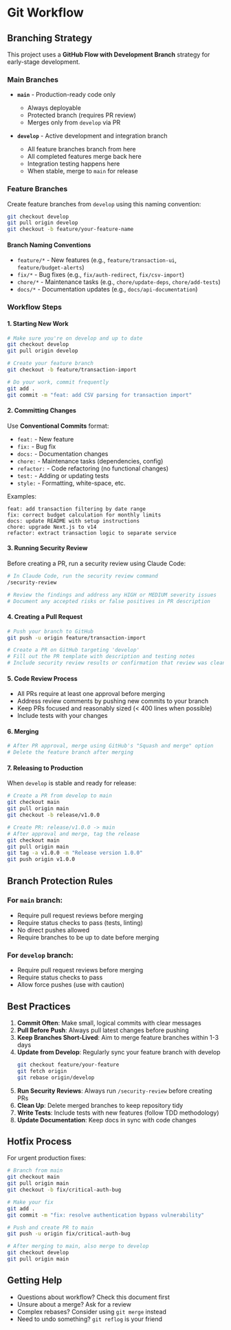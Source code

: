 # Git Workflow

## Branching Strategy

This project uses a **GitHub Flow with Development Branch** strategy for early-stage development.

### Main Branches

- **`main`** - Production-ready code only
  - Always deployable
  - Protected branch (requires PR review)
  - Merges only from `develop` via PR

- **`develop`** - Active development and integration branch
  - All feature branches branch from here
  - All completed features merge back here
  - Integration testing happens here
  - When stable, merge to `main` for release

### Feature Branches

Create feature branches from `develop` using this naming convention:

```bash
git checkout develop
git pull origin develop
git checkout -b feature/your-feature-name
```

#### Branch Naming Conventions

- `feature/*` - New features (e.g., `feature/transaction-ui`, `feature/budget-alerts`)
- `fix/*` - Bug fixes (e.g., `fix/auth-redirect`, `fix/csv-import`)
- `chore/*` - Maintenance tasks (e.g., `chore/update-deps`, `chore/add-tests`)
- `docs/*` - Documentation updates (e.g., `docs/api-documentation`)

### Workflow Steps

#### 1. Starting New Work

```bash
# Make sure you're on develop and up to date
git checkout develop
git pull origin develop

# Create your feature branch
git checkout -b feature/transaction-import

# Do your work, commit frequently
git add .
git commit -m "feat: add CSV parsing for transaction import"
```

#### 2. Committing Changes

Use **Conventional Commits** format:

- `feat:` - New feature
- `fix:` - Bug fix
- `docs:` - Documentation changes
- `chore:` - Maintenance tasks (dependencies, config)
- `refactor:` - Code refactoring (no functional changes)
- `test:` - Adding or updating tests
- `style:` - Formatting, white-space, etc.

Examples:
```
feat: add transaction filtering by date range
fix: correct budget calculation for monthly limits
docs: update README with setup instructions
chore: upgrade Next.js to v14
refactor: extract transaction logic to separate service
```

#### 3. Running Security Review

Before creating a PR, run a security review using Claude Code:

```bash
# In Claude Code, run the security review command
/security-review

# Review the findings and address any HIGH or MEDIUM severity issues
# Document any accepted risks or false positives in PR description
```

#### 4. Creating a Pull Request

```bash
# Push your branch to GitHub
git push -u origin feature/transaction-import

# Create a PR on GitHub targeting 'develop'
# Fill out the PR template with description and testing notes
# Include security review results or confirmation that review was clean
```

#### 5. Code Review Process

- All PRs require at least one approval before merging
- Address review comments by pushing new commits to your branch
- Keep PRs focused and reasonably sized (< 400 lines when possible)
- Include tests with your changes

#### 6. Merging

```bash
# After PR approval, merge using GitHub's "Squash and merge" option
# Delete the feature branch after merging
```

#### 7. Releasing to Production

When `develop` is stable and ready for release:

```bash
# Create a PR from develop to main
git checkout main
git pull origin main
git checkout -b release/v1.0.0

# Create PR: release/v1.0.0 -> main
# After approval and merge, tag the release
git checkout main
git pull origin main
git tag -a v1.0.0 -m "Release version 1.0.0"
git push origin v1.0.0
```

## Branch Protection Rules

### For `main` branch:
- Require pull request reviews before merging
- Require status checks to pass (tests, linting)
- No direct pushes allowed
- Require branches to be up to date before merging

### For `develop` branch:
- Require pull request reviews before merging
- Require status checks to pass
- Allow force pushes (use with caution)

## Best Practices

1. **Commit Often**: Make small, logical commits with clear messages
2. **Pull Before Push**: Always pull latest changes before pushing
3. **Keep Branches Short-Lived**: Aim to merge feature branches within 1-3 days
4. **Update from Develop**: Regularly sync your feature branch with develop
   ```bash
   git checkout feature/your-feature
   git fetch origin
   git rebase origin/develop
   ```
5. **Run Security Reviews**: Always run `/security-review` before creating PRs
6. **Clean Up**: Delete merged branches to keep repository tidy
7. **Write Tests**: Include tests with new features (follow TDD methodology)
8. **Update Documentation**: Keep docs in sync with code changes

## Hotfix Process

For urgent production fixes:

```bash
# Branch from main
git checkout main
git pull origin main
git checkout -b fix/critical-auth-bug

# Make your fix
git add .
git commit -m "fix: resolve authentication bypass vulnerability"

# Push and create PR to main
git push -u origin fix/critical-auth-bug

# After merging to main, also merge to develop
git checkout develop
git pull origin main
```

## Getting Help

- Questions about workflow? Check this document first
- Unsure about a merge? Ask for a review
- Complex rebases? Consider using `git merge` instead
- Need to undo something? `git reflog` is your friend
